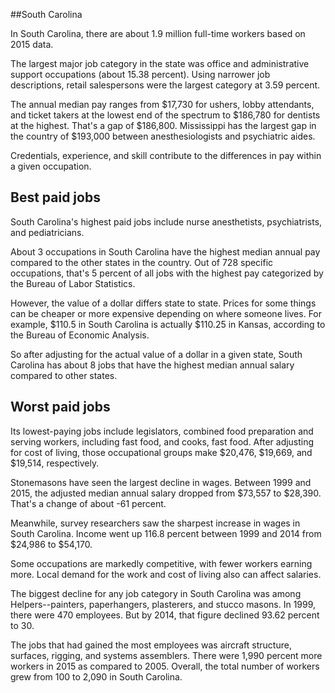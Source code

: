 

##South Carolina

In South Carolina, there are about 1.9 million full-time workers based on 2015 data.

The largest major job category in the state was <span class='occ_title_em'>office and administrative support occupations</span> (about 15.38 percent). Using narrower job descriptions, <span class='occ_title_em'>retail salespersons</span> were the largest category at 3.59 percent.
               
The annual median pay ranges from $17,730 for <span class='occ_title_em'>ushers, lobby attendants, and ticket takers</span> at the lowest end of the spectrum to  $186,780 for <span class='occ_title_em'>dentists</span> at the highest. That's a gap of $186,800. Mississippi has the largest gap in the country of $193,000 between <span class='occ_title_em'>anesthesiologists and psychiatric aides</span>.
          
Credentials, experience, and skill contribute to the differences in pay within a given occupation.

## Best paid jobs
South Carolina's highest paid jobs include <span class='occ_title_em'>nurse anesthetists, psychiatrists</span>, and <span class='occ_title_em'>pediatricians</span>.
               
About 3 occupations in South Carolina have the highest median annual pay compared to the other states in the country. Out of 728 specific occupations, that's 5 percent of all jobs with the highest pay categorized by the Bureau of Labor Statistics.
               
However, the value of a dollar differs state to state. Prices for some things can be cheaper or more expensive depending on where someone lives. For example, $110.5 in South Carolina is actually $110.25 in Kansas, according to the Bureau of Economic Analysis.
               
So after adjusting for the actual value of a dollar in a given state, South Carolina has about 8 jobs that have the highest median annual salary compared to other states.
               
## Worst paid jobs

Its lowest-paying jobs include <span class='occ_title_em'>legislators</span>, <span class='occ_title_em'>combined food preparation and serving workers, including fast food</span>, and <span class='occ_title_em'>cooks, fast food</span>. After adjusting for cost of living, those occupational groups make $20,476,  $19,669, and  $19,514, respectively.
               
<span class='occ_title_em'>Stonemasons</span> have seen the largest decline in wages. Between 1999 and 2015, the adjusted median annual salary dropped from $73,557 to $28,390. That's a change of about -61 percent.
               
Meanwhile, <span class='occ_title_em'>survey researchers</span> saw the sharpest increase in wages in South Carolina. Income went up 116.8 percent between 1999 and 2014 from $24,986 to $54,170.

Some occupations are markedly competitive, with fewer workers earning more. Local demand for the work and cost of living also can affect salaries.

            
The biggest decline for any job category in South Carolina was among <span class='occ_title_em'>Helpers--painters, paperhangers, plasterers, and stucco masons</span>. In 1999, there were 470 employees. But by 2014, that figure declined 93.62 percent to 30. 
               
The jobs that had gained the most employees was aircraft structure, surfaces, rigging, and systems assemblers. There were 1,990 percent more workers in 2015 as compared to 2005. Overall, the total number of workers grew from 100 to 2,090 in South Carolina.
